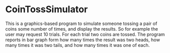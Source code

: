 # CoinTossSimulator
This is a graphics-based program to simulate someone tossing a pair of coins some number of times, and display the results. So for example the user may request 10 trials. For each trial two coins are tossed. The program reports in bar graph form how many times the result was two heads, how many times it was two tails, and how many times it was one of each.
